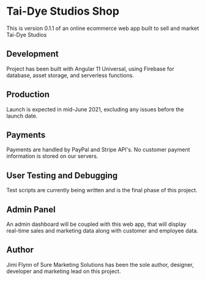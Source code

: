 # Tai-Dye Studios Shop

This is version 0.1.1 of an online ecommerce web app built to sell and market Tai-Dye Studios

## Development

Project has been built with Angular 11 Universal, using Firebase for database, asset storage, and serverless functions.

## Production

Launch is expected in mid-June 2021, excluding any issues before the launch date.

## Payments

Payments are handled by PayPal and Stripe API's. No customer payment information is stored on our servers.

## User Testing and Debugging

Test scripts are currently being written and is the final phase of this project.

## Admin Panel

An admin dashboard will be coupled with this web app, that will display real-time sales and marketing data along with customer and employee data.

## Author

Jimi Flynn of Sure Marketing Solutions has been the sole author, designer, developer and marketing lead on this project.

